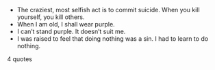 - The craziest, most selfish act is to commit suicide. When you kill yourself, you kill others.
 - When I am old, I shall wear purple.
 - I can’t stand purple. It doesn’t suit me.
 - I was raised to feel that doing nothing was a sin. I had to learn to do nothing.

4 quotes